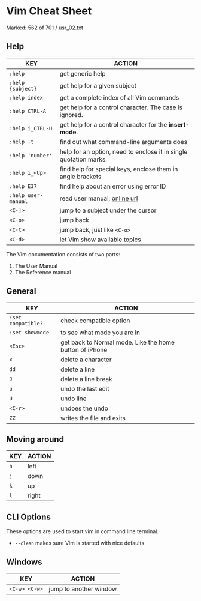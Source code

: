 # Vim Cheat Sheet

Marked: 562 of 701 / usr_02.txt

## Help

| KEY | ACTION |
| --- | --- |
| `:help` | get generic help |
| `:help {subject}` | get help for a given subject |
| `:help index` | get a complete index of all Vim commands |
| `:help CTRL-A` | get help for a control character. The case is ignored. |
| `:help i_CTRL-H` | get help for a control character for the **insert-mode**. |
| `:help -t` | find out what command-line arguments does |
| `:help 'number'` | help for an option, need to enclose it in single quotation marks. |
| `:help i_<Up>` | find help for special keys, enclose them in angle brackets |
| `:help E37` | find help about an error using error ID |
| `:help user-manual` | read user manual, [online url][1] |
| `<C-]>` | jump to a subject under the cursor |
| `<C-o>` | jump back |
| `<C-t>` | jump back, just like `<C-o>` |
| `<C-d>` | let Vim show available topics |

The Vim documentation consists of two parts:

1. The User Manual
1. The Reference manual

## General

| KEY | ACTION |
| --- | --- |
| `:set compatible?` | check compatible option |
| `:set showmode` | to see what mode you are in |
| `<Esc>` | get back to Normal mode. Like the home button of iPhone |
| `x` | delete a character |
| `dd` | delete a line |
| `J` | delete a line break |
| `u` | undo the last edit |
| `U` | undo line |
| `<C-r>` | undoes the undo |
| `ZZ` | writes the file and exits |

## Moving around

| KEY | ACTION |
| --- | --- |
| `h` | left |
| `j` | down |
| `k` | up |
| `l` | right |

## CLI Options

These options are used to start vim in command line terminal.

- `--clean` makes sure Vim is started with nice defaults

## Windows

| KEY | ACTION |
| --- | --- |
| `<C-w> <C-w>` | jump to another window |

[1]: http://vimdoc.sourceforge.net/ "Vimdoc: the online source for Vim documentation"
